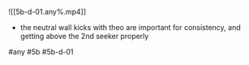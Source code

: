 

![[5b-d-01.any%.mp4]]

* the neutral wall kicks with theo are important for consistency, and getting above the 2nd seeker properly

#any #5b #5b-d-01
